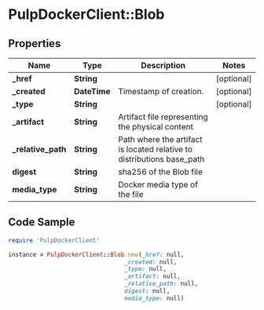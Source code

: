 # PulpDockerClient::Blob

## Properties

Name | Type | Description | Notes
------------ | ------------- | ------------- | -------------
**_href** | **String** |  | [optional] 
**_created** | **DateTime** | Timestamp of creation. | [optional] 
**_type** | **String** |  | [optional] 
**_artifact** | **String** | Artifact file representing the physical content | 
**_relative_path** | **String** | Path where the artifact is located relative to distributions base_path | 
**digest** | **String** | sha256 of the Blob file | 
**media_type** | **String** | Docker media type of the file | 

## Code Sample

```ruby
require 'PulpDockerClient'

instance = PulpDockerClient::Blob.new(_href: null,
                                 _created: null,
                                 _type: null,
                                 _artifact: null,
                                 _relative_path: null,
                                 digest: null,
                                 media_type: null)
```


